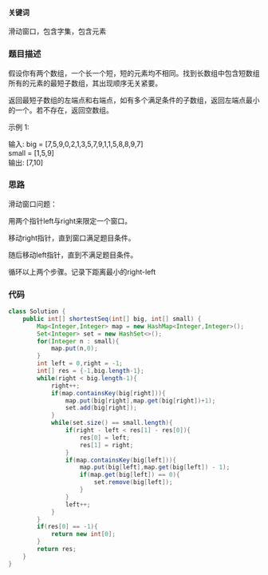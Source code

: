 #### 关键词
滑动窗口，包含字集，包含元素
### 题目描述
假设你有两个数组，一个长一个短，短的元素均不相同。找到长数组中包含短数组所有的元素的最短子数组，其出现顺序无关紧要。

返回最短子数组的左端点和右端点，如有多个满足条件的子数组，返回左端点最小的一个。若不存在，返回空数组。

示例 1:

输入:
big = [7,5,9,0,2,1,3,5,7,9,1,1,5,8,8,9,7]\
small = [1,5,9]\
输出: [7,10]

### 思路
滑动窗口问题：

用两个指针left与right来限定一个窗口。

移动right指针，直到窗口满足题目条件。

随后移动left指针，直到不满足题目条件。

循环以上两个步骤。记录下距离最小的right-left
### 代码
```java
class Solution {
    public int[] shortestSeq(int[] big, int[] small) {
        Map<Integer,Integer> map = new HashMap<Integer,Integer>();
        Set<Integer> set = new HashSet<>();
        for(Integer n : small){
            map.put(n,0);
        }
        int left = 0,right = -1;
        int[] res = {-1,big.length-1};
        while(right < big.length-1){
            right++;
            if(map.containsKey(big[right])){
                map.put(big[right],map.get(big[right])+1);
                set.add(big[right]);
            }
            while(set.size() == small.length){
                if(right - left < res[1] - res[0]){
                    res[0] = left;
                    res[1] = right;
                }
                if(map.containsKey(big[left])){
                    map.put(big[left],map.get(big[left]) - 1);
                    if(map.get(big[left]) == 0){
                        set.remove(big[left]);
                    }
                }
                left++;
            }
        }
        if(res[0] == -1){
            return new int[0];
        }
        return res;
    }
}
```